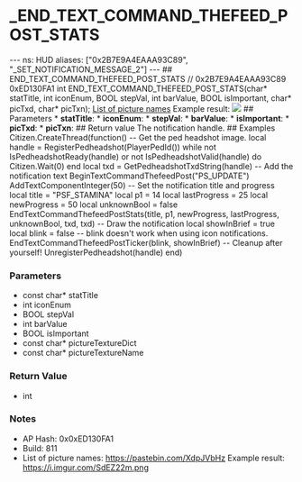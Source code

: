 # _END_TEXT_COMMAND_THEFEED_POST_STATS

--- ns: HUD aliases: ["0x2B7E9A4EAAA93C89", "_SET_NOTIFICATION_MESSAGE_2"] --- ## END_TEXT_COMMAND_THEFEED_POST_STATS  // 0x2B7E9A4EAAA93C89 0xED130FA1 int END_TEXT_COMMAND_THEFEED_POST_STATS(char* statTitle, int iconEnum, BOOL stepVal, int barValue, BOOL isImportant, char* picTxd, char* picTxn);  [List of picture names](https://pastebin.com/XdpJVbHz)   Example result:   ![](https://i.imgur.com/SdEZ22m.png)   ## Parameters * **statTitle**: * **iconEnum**: * **stepVal**: * **barValue**: * **isImportant**: * **picTxd**: * **picTxn**:  ## Return value  The notification handle.  ## Examples Citizen.CreateThread(function() -- Get the ped headshot image. local handle = RegisterPedheadshot(PlayerPedId()) while not IsPedheadshotReady(handle) or not IsPedheadshotValid(handle) do Citizen.Wait(0) end local txd = GetPedheadshotTxdString(handle)  -- Add the notification text BeginTextCommandThefeedPost("PS_UPDATE") AddTextComponentInteger(50)  -- Set the notification title and progress local title = "PSF_STAMINA" local p1 = 14 local lastProgress = 25 local newProgress = 50 local unknownBool = false EndTextCommandThefeedPostStats(title, p1, newProgress, lastProgress, unknownBool, txd, txd)  -- Draw the notification local showInBrief = true local blink = false -- blink doesn't work when using icon notifications. EndTextCommandThefeedPostTicker(blink, showInBrief)  -- Cleanup after yourself! UnregisterPedheadshot(handle) end)

### Parameters
* const char* statTitle
* int iconEnum
* BOOL stepVal
* int barValue
* BOOL isImportant
* const char* pictureTextureDict
* const char* pictureTextureName

### Return Value
* int

### Notes
* AP Hash: 0x0xED130FA1
* Build: 811
* List of picture names: https://pastebin.com/XdpJVbHz
Example result: https://i.imgur.com/SdEZ22m.png

